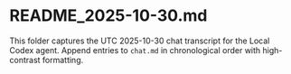 # README_2025-10-30.md

This folder captures the UTC 2025-10-30 chat transcript for the Local Codex agent. Append entries to `chat.md` in chronological order with high-contrast formatting.
